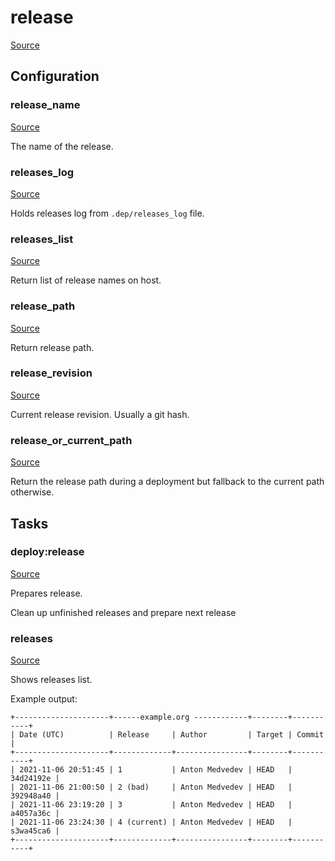 <!-- DO NOT EDIT THIS FILE! -->
<!-- Instead edit recipe/deploy/release.php -->
<!-- Then run bin/docgen -->

# release

[Source](/recipe/deploy/release.php)


## Configuration
### release_name
[Source](https://github.com/deployphp/deployer/blob/master/recipe/deploy/release.php#L8)

The name of the release.



### releases_log
[Source](https://github.com/deployphp/deployer/blob/master/recipe/deploy/release.php#L16)

Holds releases log from `.dep/releases_log` file.



### releases_list
[Source](https://github.com/deployphp/deployer/blob/master/recipe/deploy/release.php#L33)

Return list of release names on host.



### release_path
[Source](https://github.com/deployphp/deployer/blob/master/recipe/deploy/release.php#L60)

Return release path.



### release_revision
[Source](https://github.com/deployphp/deployer/blob/master/recipe/deploy/release.php#L71)

Current release revision. Usually a git hash.



### release_or_current_path
[Source](https://github.com/deployphp/deployer/blob/master/recipe/deploy/release.php#L77)

Return the release path during a deployment
but fallback to the current path otherwise.




## Tasks

### deploy:release
[Source](https://github.com/deployphp/deployer/blob/master/recipe/deploy/release.php#L84)

Prepares release.

Clean up unfinished releases and prepare next release


### releases
[Source](https://github.com/deployphp/deployer/blob/master/recipe/deploy/release.php#L151)

Shows releases list.

Example output:
```
+---------------------+------example.org ------------+--------+-----------+
| Date (UTC)          | Release     | Author         | Target | Commit    |
+---------------------+-------------+----------------+--------+-----------+
| 2021-11-06 20:51:45 | 1           | Anton Medvedev | HEAD   | 34d24192e |
| 2021-11-06 21:00:50 | 2 (bad)     | Anton Medvedev | HEAD   | 392948a40 |
| 2021-11-06 23:19:20 | 3           | Anton Medvedev | HEAD   | a4057a36c |
| 2021-11-06 23:24:30 | 4 (current) | Anton Medvedev | HEAD   | s3wa45ca6 |
+---------------------+-------------+----------------+--------+-----------+
```


